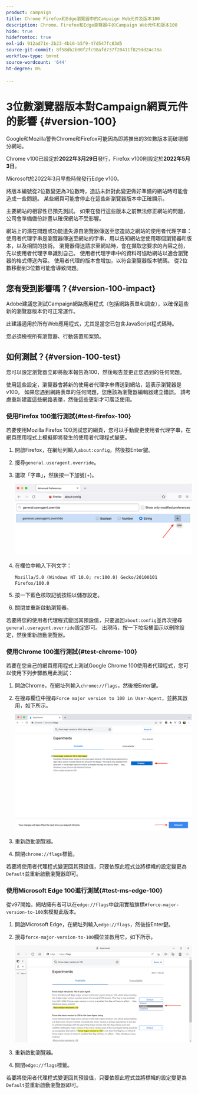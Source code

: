 ```yaml
---
product: campaign
title: Chrome Firefox和Edge瀏覽器中的Campaign Web元件及版本100
description: Chrome、Firefox和Edge瀏覽器中的Campaign Web元件和版本100
hide: true
hidefromtoc: true
exl-id: 912ad71e-2b23-4b16-b5f9-47d547fc83d5
source-git-commit: 8f58db2b00f2fc98afd737f20411f829dd24c78a
workflow-type: tm+mt
source-wordcount: '644'
ht-degree: 0%

---
```


# 3位數瀏覽器版本對Campaign網頁元件的影響 {#version-100}

Google和Mozilla警告Chrome和Firefox可能因為即將推出的3位數版本而破壞部分網站。

Chrome v100已設定於&#x200B;**2022年3月29日**&#x200B;發行，Firefox v100則設定於&#x200B;**2022年5月3日**。

Microsoft於2022年3月早些時候發行Edge v100。

將版本編號從2位數變更為3位數時，造訪未針對此變更做好準備的網站時可能會造成一些問題。 某些網頁可能會停止在這些新瀏覽器版本中正確顯示。

主要網站的相容性已預先測試。 如果在發行這些版本之前無法修正網站的問題，公司會準備備份計畫以確保網站不受影響。

網站上的潛在問題或功能遺失源自瀏覽器傳送至您造訪之網站的使用者代理字串：使用者代理字串是瀏覽器傳送至網站的字串，用以告知網站您使用哪個瀏覽器和版本，以及相關的技術。 瀏覽器傳送請求至網站時，會在擷取您要求的內容之前，先以使用者代理字串識別自己。 使用者代理字串中的資料可協助網站以適合瀏覽器的格式傳送內容。 使用者代理的版本會增加，以符合瀏覽器版本號碼。 從2位數移動到3位數可能會導致問題。

## 您有受到影響嗎？{#version-100-impact}

Adobe建議您測試Campaign網路應用程式（包括網路表單和調查），以確保這些新的瀏覽器版本仍可正常運作。

此建議適用於所有Web應用程式，尤其是當您已包含JavaScript程式碼時。

您必須檢視所有瀏覽器、行動裝置和案頭。

## 如何測試？{#version-100-test}

您可以設定瀏覽器立即將版本報告為100，然後報告並更正您遇到的任何問題。

使用這些設定，瀏覽器會將新的使用者代理字串傳送到網站，這表示瀏覽器是v100。 如果您遇到網路表單的任何問題，您應該為瀏覽器編輯器建立錯誤。 請考慮重新建置這些網路表單，然後這些更新才可廣泛使用。

### 使用Firefox 100進行測試{#test-firefox-100}

若要使用Mozilla Firefox 100測試您的網頁，您可以手動變更使用者代理字串，在網頁應用程式上模擬即將發生的使用者代理程式變更。

1. 開啟Firefox，在網址列輸入`about:config`，然後按Enter鍵。
1. 搜尋`general.useragent.override`。
1. 選取「字串」，然後按一下加號(+)。

   ![](assets/do-not-localize/force-user-agent-firefox.png)

1. 在欄位中輸入下列文字：

   ```
   Mozilla/5.0 (Windows NT 10.0; rv:100.0) Gecko/20100101 Firefox/100.0
   ```

1. 按一下藍色核取記號按鈕以儲存設定。
1. 關閉並重新啟動瀏覽器。

若要將您的使用者代理程式變回其預設值，只要返回`about:config`並再次搜尋`general.useragent.override`設定即可。  出現時，按一下垃圾桶圖示以刪除設定，然後重新啟動瀏覽器。

### 使用Chrome 100進行測試{#test-chrome-100}

若要在您自己的網頁應用程式上測試Google Chrome 100使用者代理程式，您可以使用下列步驟啟用此測試：

1. 開啟Chrome，在網址列輸入`chrome://flags`，然後按Enter鍵。
1. 在搜尋欄位中搜尋`Force major version to 100 in User-Agent`，並將其啟用，如下所示。

   ![](assets/do-not-localize/force-user-agent-chrome.png)

1. 重新啟動瀏覽器。
1. 關閉`chrome://flags`標籤。

若要將使用者代理程式變更回其預設值，只要依照此程式並將標幟的設定變更為`Default`並重新啟動瀏覽器即可。


### 使用Microsoft Edge 100進行測試{#test-ms-edge-100}

從v97開始，網站擁有者可以在`edge://flags`中啟用實驗旗標`#force-major-version-to-100`來模擬此版本。

1. 開啟Microsoft Edge，在網址列輸入`edge://flags`，然後按Enter鍵。
1. 搜尋`force-major-version-to-100`欄位並啟用它，如下所示。

   ![](assets/do-not-localize/force-user-agent-edge.png)

1. 重新啟動瀏覽器。
1. 關閉`edge://flags`標籤。

若要將使用者代理程式變更回其預設值，只要依照此程式並將標幟的設定變更為`Default`並重新啟動瀏覽器即可。
